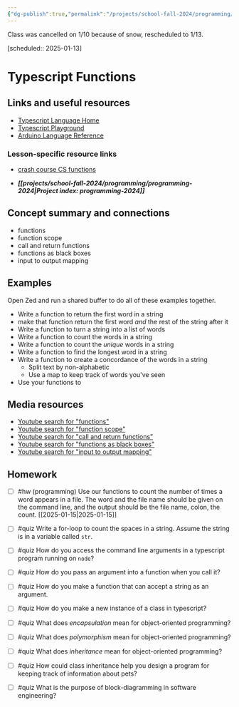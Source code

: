 ```yaml
---
{"dg-publish":true,"permalink":"/projects/school-fall-2024/programming/lessons/typescript-functions/","tags":["gardenEntry"]}
---
```



Class was cancelled on 1/10 because of snow, rescheduled to 1/13.

[scheduled:: 2025-01-13] 

#  Typescript Functions

## Links and useful resources

- [Typescript Language Home](https://www.typescriptlang.org/)
- [Typescript Playground](https://www.typescriptlang.org/play/)
- [Arduino Language Reference](https://docs.arduino.cc/language-reference/)


### Lesson-specific resource links

- [crash course CS functions](https://www.youtube.com/watch?v=l26oaHV7D40) 

- ***[[projects/school-fall-2024/programming/programming-2024\|Project index: programming-2024]]*** 
## Concept summary and connections


- functions 
- function scope 
- call and return functions 
- functions as black boxes 
- input to output mapping 

## Examples

Open Zed and run a shared buffer to do all of these examples together.

- Write a function to return the first word in a string
- make that function return the first word *and* the rest of the string after it
- Write a function to turn a string into a list of words
- Write a function to count the words in a string
- Write a function to count the *unique* words in a string
- Write a function to find the longest word in a string
- Write a function to create a concordance of the words in a string
    - Split text by non-alphabetic
    - Use a map to keep track of words you've seen
- Use your functions to 

## Media resources

- [Youtube search for "functions"](https://www.youtube.com/results?search_query=functions) 
- [Youtube search for "function scope"](https://www.youtube.com/results?search_query=function%20scope) 
- [Youtube search for "call and return functions"](https://www.youtube.com/results?search_query=call%20and%20return%20functions) 
- [Youtube search for "functions as black boxes"](https://www.youtube.com/results?search_query=functions%20as%20black%20boxes) 
- [Youtube search for "input to output mapping"](https://www.youtube.com/results?search_query=input%20to%20output%20mapping) 

## Homework

- [ ] #hw (programming) Use our functions to count the number of times a word appears in a file. The word and the file name should be given on the command line, and the output should be the file name, colon, the count. [[2025-01-15\|2025-01-15]]

- [ ] #quiz Write a for-loop to count the spaces in a string. Assume the string is in a variable called `str`.
- [ ] #quiz How do you access the command line arguments in a typescript program running on `node`?
- [ ] #quiz How do you pass an argument into a function when you call it?
- [ ] #quiz How do you make a function that can accept a string as an argument.
- [ ] #quiz How do you make a new instance of a class in typescript?
- [ ] #quiz What does *encapsulation* mean for object-oriented programming?
- [ ] #quiz What does *polymorphism* mean for object-oriented programming?
- [ ] #quiz What does *inheritance* mean for object-oriented programming?
- [ ] #quiz How could class inheritance help you design a program for keeping track of information about pets?
- [ ] #quiz What is the purpose of block-diagramming in software engineering?